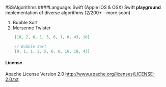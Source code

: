 #SSAlgorithms
####Language: Swift (Apple iOS & OSX)
Swift **playground** implementation of diverse algorithms (2/200+ - more soon)

1. Bubble Sort
2. Mersenne Twister

```SWIFT
	[18, 2, 6, 1, 5, 6, 1, 0, 43, 16]
	
	// Bubble Sort 
	[0, 1, 1, 2, 5, 6, 6, 16, 18, 43]
```

#### License
Apache License Version 2.0
http://www.apache.org/licenses/LICENSE-2.0.txt
